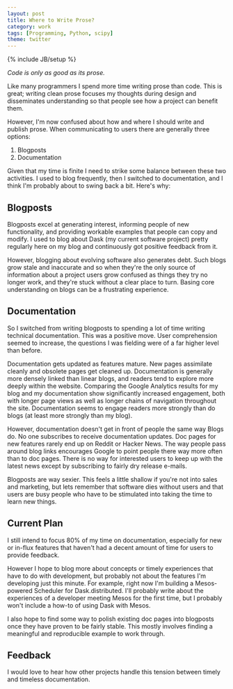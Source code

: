 ```yaml
---
layout: post
title: Where to Write Prose?
category: work
tags: [Programming, Python, scipy]
theme: twitter
---
```

{% include JB/setup %}

*Code is only as good as its prose.*

Like many programmers I spend more time writing prose than code.  This is
great; writing clean prose focuses my thoughts during design and disseminates
understanding so that people see how a project can benefit them.

However, I'm now confused about how and where I should write and publish prose.
When communicating to users there are generally three options:

1.  Blogposts
2.  Documentation

Given that my time is finite I need to strike some balance between these two
activities.  I used to blog frequently, then I switched to documentation, and I
think I'm probably about to swing back a bit.  Here's why:


Blogposts
---------

Blogposts excel at generating interest, informing people of new functionality,
and providing workable examples that people can copy and modify.  I used to
blog about Dask (my current software project) pretty regularly here on my blog
and continuously got positive feedback from it.

However, blogging about evolving software also generates debt.  Such blogs grow
stale and inaccurate and so when they're the only source of information about a
project users grow confused as things they try no longer work, and they're
stuck without a clear place to turn.  Basing core understanding on blogs can be
a frustrating experience.


Documentation
-------------

So I switched from writing blogposts to spending a lot of time writing
technical documentation.  This was a positive move.  User comprehension seemed
to increase, the questions I was fielding were of a far higher level than
before.

Documentation gets updated as features mature.  New pages assimilate cleanly
and obsolete pages get cleaned up.  Documentation is generally more densely
linked than linear blogs, and readers tend to explore more deeply within the
website.  Comparing the Google Analytics results for my blog and my documentation
show significantly increased engagement, both with longer page views as well as
longer chains of navigation throughout the site.  Documentation seems to engage
readers more strongly than do blogs (at least more strongly than my blog).

However, documentation doesn't get in front of people the same way Blogs do.
No one subscribes to receive documentation updates.  Doc pages for new
features rarely end up on Reddit or Hacker News.  The way people pass around
blog links encourages Google to point people there way more often than to doc
pages.  There is no way for interested users to keep up with the latest news
except by subscribing to fairly dry release e-mails.

Blogposts are way sexier.  This feels a little shallow if you're not into sales
and marketing, but lets remember that software dies without users and that
users are busy people who have to be stimulated into taking the time to learn
new things.


Current Plan
------------

I still intend to focus 80% of my time on documentation, especially for new or
in-flux features that haven't had a decent amount of time for users to provide
feedback.

However I hope to blog more about concepts or timely experiences that have to
do with development, but probably not about the features I'm developing just
this minute.  For example, right now I'm building a Mesos-powered Scheduler
for Dask.distributed.  I'll probably write about the experiences of a
developer meeting Mesos for the first time, but I probably won't
include a how-to of using Dask with Mesos.

I also hope to find some way to polish existing doc pages into blogposts once
they have proven to be fairly stable.  This mostly involves finding a
meaningful and reproducible example to work through.


Feedback
--------

I would love to hear how other projects handle this tension between timely and
timeless documentation.
